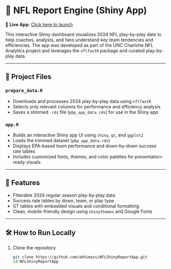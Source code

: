# 🏈 NFL Report Engine (Shiny App)

📍 **Live App**: [Click here to launch](https://achappidspoa.shinyapps.io/NFL_Report_Engine/)

This interactive Shiny dashboard visualizes 2024 NFL play-by-play data to help coaches, analysts, and fans understand key team tendencies and efficiencies. The app was developed as part of the UNC Charlotte NFL Analytics project and leverages the `nflfastR` package and curated play-by-play data.

---

## 📂 Project Files

### `prepare_data.R`
- Downloads and processes 2024 play-by-play data using `nflfastR`
- Selects only relevant columns for performance and efficiency analysis
- Saves a slimmed `.rds` file (`pbp_app_data.rds`) for use in the Shiny app

### `app.R`
- Builds an interactive Shiny app UI using `shiny`, `gt`, and `ggplot2`
- Loads the trimmed dataset (`pbp_app_data.rds`)
- Displays EPA-based team performance and down-by-down success rate tables
- Includes customized fonts, themes, and color palettes for presentation-ready visuals

---

## 🧪 Features

- Filterable 2024 regular season play-by-play data
- Success rate tables by down, team, or play type
- GT tables with embedded visuals and conditional formatting
- Clean, mobile-friendly design using `shinythemes` and Google Fonts

---

## 🛠️ How to Run Locally

1. Clone the repository
   ```bash
   git clone https://github.com/akhimass/NFLShinyReportApp.git
   cd NFLShinyReportApp

